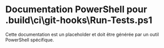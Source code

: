 # Documentation PowerShell pour .build\ci\git-hooks\Run-Tests.ps1

Cette documentation est un placeholder et doit être générée par un outil PowerShell spécifique.
